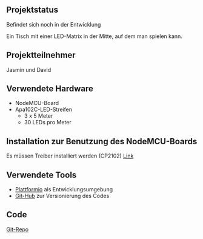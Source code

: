 ## Projektstatus

Befindet sich noch in der Entwicklung

Ein Tisch mit einer LED-Matrix in der Mitte, auf dem man spielen kann.

## Projektteilnehmer
Jasmin und David


## Verwendete Hardware
* NodeMCU-Board
* Apa102C-LED-Streifen 
    * 3 x 5 Meter
    * 30 LEDs pro Meter


## Installation zur Benutzung des NodeMCU-Boards
Es müssen Treiber installiert werden (CP2102)
[Link](https://www.silabs.com/products/mcu/Pages/USBtoUARTBridgeVCPDrivers.aspx)



## Verwendete Tools
* [Plattformio](http://platformio.org) als Entwicklungsumgebung
* [Git-Hub](http://github.com) zur Versionierung des Codes

## Code
[Git-Repo](https://github.com/d-amend/Gamebly)

